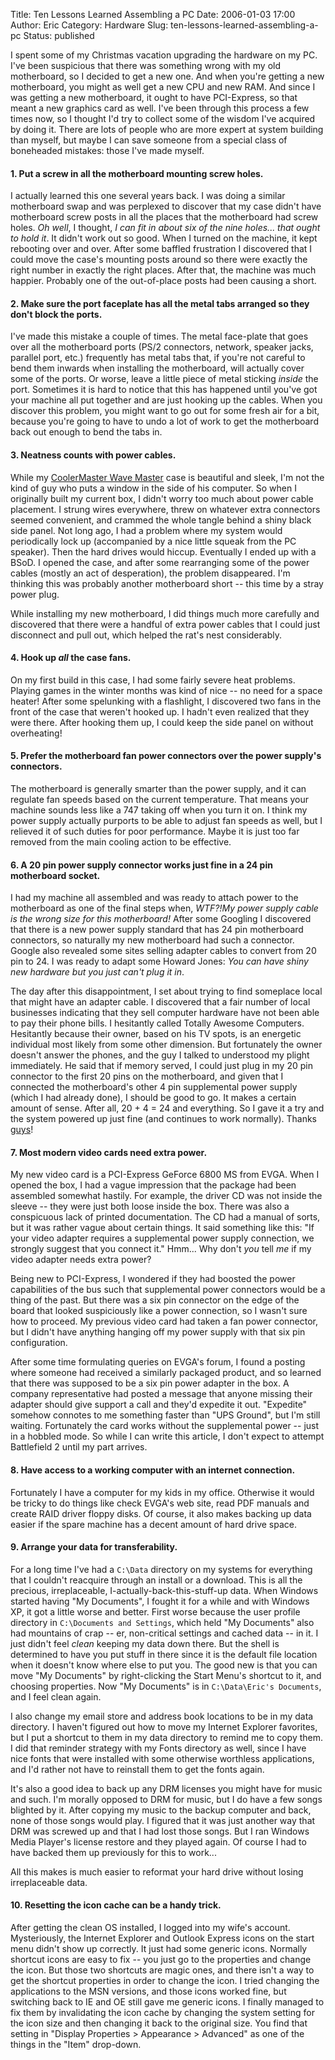 Title: Ten Lessons Learned Assembling a PC
Date: 2006-01-03 17:00
Author: Eric
Category: Hardware
Slug: ten-lessons-learned-assembling-a-pc
Status: published

I spent some of my Christmas vacation upgrading the hardware on my PC.
I've been suspicious that there was something wrong with my old
motherboard, so I decided to get a new one. And when you're getting a
new motherboard, you might as well get a new CPU and new RAM. And since
I was getting a new motherboard, it ought to have PCI-Express, so that
meant a new graphics card as well. I've been through this process a few
times now, so I thought I'd try to collect some of the wisdom I've
acquired by doing it. There are lots of people who are more expert at
system building than myself, but maybe I can save someone from a special
class of boneheaded mistakes: those I've made myself.<!--more-->

#### 1. Put a screw in all the motherboard mounting screw holes.

I actually learned this one several years back. I was doing a similar
motherboard swap and was perplexed to discover that my case didn't have
motherboard screw posts in all the places that the motherboard had screw
holes. *Oh well*, I thought, *I can fit in about six of the nine
holes... that ought to hold it*. It didn't work out so good. When I
turned on the machine, it kept rebooting over and over. After some
baffled frustration I discovered that I could move the case's mounting
posts around so there were exactly the right number in exactly the right
places. After that, the machine was much happier. Probably one of the
out-of-place posts had been causing a short.

#### 2. Make sure the port faceplate has all the metal tabs arranged so they don't block the ports.

I've made this mistake a couple of times. The metal face-plate that goes
over all the motherboard ports (PS/2 connectors, network, speaker jacks,
parallel port, etc.) frequently has metal tabs that, if you're not
careful to bend them inwards when installing the motherboard, will
actually cover some of the ports. Or worse, leave a little piece of
metal sticking *inside* the port. Sometimes it is hard to notice that
this has happened until you've got your machine all put together and are
just hooking up the cables. When you discover this problem, you might
want to go out for some fresh air for a bit, because you're going to
have to undo a lot of work to get the motherboard back out enough to
bend the tabs in.

#### 3. Neatness counts with power cables.

While my [CoolerMaster Wave
Master](http://www.coolermaster-usa.com/CoolerMaster/Products.aspx?pid=36)
case is beautiful and sleek, I'm not the kind of guy who puts a window
in the side of his computer. So when I originally built my current box,
I didn't worry too much about power cable placement. I strung wires
everywhere, threw on whatever extra connectors seemed convenient, and
crammed the whole tangle behind a shiny black side panel. Not long ago,
I had a problem where my system would periodically lock up (accompanied
by a nice little squeak from the PC speaker). Then the hard drives would
hiccup. Eventually I ended up with a BSoD. I opened the case, and after
some rearranging some of the power cables (mostly an act of
desperation), the problem disappeared. I'm thinking this was probably
another motherboard short -- this time by a stray power plug.

While installing my new motherboard, I did things much more carefully
and discovered that there were a handful of extra power cables that I
could just disconnect and pull out, which helped the rat's nest
considerably.

#### 4. Hook up *all* the case fans.

On my first build in this case, I had some fairly severe heat problems.
Playing games in the winter months was kind of nice -- no need for a
space heater! After some spelunking with a flashlight, I discovered two
fans in the front of the case that weren't hooked up. I hadn't even
realized that they were there. After hooking them up, I could keep the
side panel on without overheating!

#### 5. Prefer the motherboard fan power connectors over the power supply's connectors.

The motherboard is generally smarter than the power supply, and it can
regulate fan speeds based on the current temperature. That means your
machine sounds less like a 747 taking off when you turn it on. I think
my power supply actually purports to be able to adjust fan speeds as
well, but I relieved it of such duties for poor performance. Maybe it is
just too far removed from the main cooling action to be effective.

#### 6. A 20 pin power supply connector works just fine in a 24 pin motherboard socket.

I had my machine all assembled and was ready to attach power to the
motherboard as one of the final steps when, *WTF?!My power supply cable
is the wrong size for this motherboard!* After some Googling I
discovered that there is a new power supply standard that has 24 pin
motherboard connectors, so naturally my new motherboard had such a
connector. Google also revealed some sites selling adapter cables to
convert from 20 pin to 24. I was ready to adapt some Howard Jones: *You
can have shiny new hardware but you just can't plug it in*.

The day after this disappointment, I set about trying to find someplace
local that might have an adapter cable. I discovered that a fair number
of local businesses indicating that they sell computer hardware have not
been able to pay their phone bills. I hesitantly called Totally Awesome
Computers. Hesitantly because their owner, based on his TV spots, is an
energetic individual most likely from some other dimension. But
fortunately the owner doesn't answer the phones, and the guy I talked to
understood my plight immediately. He said that if memory served, I could
just plug in my 20 pin connector to the first 20 pins on the
motherboard, and given that I connected the motherboard's other 4 pin
supplemental power supply (which I had already done), I should be good
to go. It makes a certain amount of sense. After all, 20 + 4 = 24 and
everything. So I gave it a try and the system powered up just fine (and
continues to work normally). Thanks
[guys](http://www.totallyawesomecomputers.com/)!

#### 7. Most modern video cards need extra power.

My new video card is a PCI-Express GeForce 6800 MS from EVGA. When I
opened the box, I had a vague impression that the package had been
assembled somewhat hastily. For example, the driver CD was not inside
the sleeve -- they were just both loose inside the box. There was also a
conspicuous lack of printed documentation. The CD had a manual of sorts,
but it was rather vague about certain things. It said something like
this: "If your video adapter requires a supplemental power supply
connection, we strongly suggest that you connect it." Hmm... Why don't
*you* tell *me* if my video adapter needs extra power?

Being new to PCI-Express, I wondered if they had boosted the power
capabilities of the bus such that supplemental power connectors would be
a thing of the past. But there was a six pin connector on the edge of
the board that looked suspiciously like a power connection, so I wasn't
sure how to proceed. My previous video card had taken a fan power
connector, but I didn't have anything hanging off my power supply with
that six pin configuration.

After some time formulating queries on EVGA's forum, I found a posting
where someone had received a similarly packaged product, and so learned
that there was supposed to be a six pin power adapter in the box. A
company representative had posted a message that anyone missing their
adapter should give support a call and they'd expedite it out.
"Expedite" somehow connotes to me something faster than "UPS Ground",
but I'm still waiting. Fortunately the card works without the
supplemental power -- just in a hobbled mode. So while I can write this
article, I don't expect to attempt Battlefield 2 until my part
arrives. 

#### 8. Have access to a working computer with an internet connection.

Fortunately I have a computer for my kids in my office. Otherwise it
would be tricky to do things like check EVGA's web site, read PDF
manuals and create RAID driver floppy disks. Of course, it also makes
backing up data easier if the spare machine has a decent amount of hard
drive space.

#### 9. Arrange your data for transferability.

For a long time I've had a `C:\Data` directory on my systems for
everything that I couldn't reacquire through an install or a download.
This is all the precious, irreplaceable, I-actually-back-this-stuff-up
data. When Windows started having "My Documents", I fought it for a
while and with Windows XP, it got a little worse and better. First worse
because the user profile directory in `C:\Documents and Settings`, which
held "My Documents" also had mountains of crap -- er, non-critical
settings and cached data -- in it. I just didn't feel *clean* keeping my
data down there. But the shell is determined to have you put stuff in
there since it is the default file location when it doesn't know where
else to put you. The good new is that you can move "My Documents" by
right-clicking the Start Menu's shortcut to it, and choosing properties.
Now "My Documents" is in `C:\Data\Eric's Documents`, and I feel clean
again.

I also change my email store and address book locations to be in my data
directory. I haven't figured out how to move my Internet Explorer
favorites, but I put a shortcut to them in my data directory to remind
me to copy them. I did that reminder strategy with my Fonts directory as
well, since I have nice fonts that were installed with some otherwise
worthless applications, and I'd rather not have to reinstall them to get
the fonts again.

It's also a good idea to back up any DRM licenses you might have for
music and such. I'm morally opposed to DRM for music, but I do have a
few songs blighted by it. After copying my music to the backup computer
and back, none of those songs would play. I figured that it was just
another way that DRM was screwed up and that I had lost those songs. But
I ran Windows Media Player's license restore and they played again. Of
course I had to have backed them up previously for this to work...

All this makes is much easier to reformat your hard drive without losing
irreplaceable data.

#### 10. Resetting the icon cache can be a handy trick.

After getting the clean OS installed, I logged into my wife's account.
Mysteriously, the Internet Explorer and Outlook Express icons on the
start menu didn't show up correctly. It just had some generic icons.
Normally shortcut icons are easy to fix -- you just go to the properties
and change the icon. But those two shortcuts are magic ones, and there
isn't a way to get the shortcut properties in order to change the icon.
I tried changing the applications to the MSN versions, and those icons
worked fine, but switching back to IE and OE still gave me generic
icons. I finally managed to fix them by invalidating the icon cache by
changing the system setting for the icon size and then changing it back
to the original size. You find that setting in "Display Properties &gt;
Appearance &gt; Advanced" as one of the things in the "Item" drop-down.
